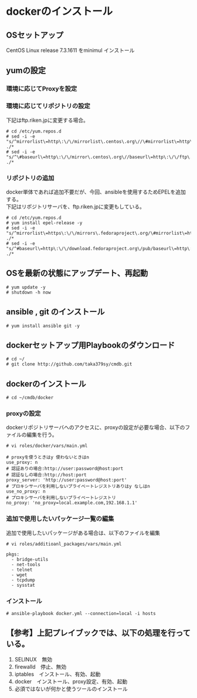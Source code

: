 # dockerのインストール  

## OSセットアップ  
CentOS Linux release 7.3.1611 をminimul インストール  

## yumの設定  
### 環境に応じてProxyを設定
### 環境に応じてリポジトリの設定  
下記はftp.riken.jpに変更する場合。
```
# cd /etc/yum.repos.d
# sed -i -e "s/^mirrorlist\=http\:\/\/mirrorlist\.centos\.org\//\#mirrorlist\=http\:\/\/mirrorlist\.centos\.org\//g" ./*
# sed -i -e "s/^\#baseurl\=http\:\/\/mirror\.centos\.org\//baseurl\=http\:\/\/ftp\.riken\.jp\/Linux\//g" ./*
```
### リポジトリの追加  
docker単体であれば追加不要だが、今回、ansibleを使用するためEPELを追加する。  
下記はリポジトリサーバを、ftp.riken.jpに変更もしている。
```
# cd /etc/yum.repos.d
# yum install epel-release -y
# sed -i -e "s/^mirrorlist\=https\:\/\/mirrors\.fedoraproject\.org/\#mirrorlist\=https\:\/\/mirrors\.fedoraproject\.org/g" ./*
# sed -i -e "s/^#baseurl\=http\:\/\/download.fedoraproject.org\/pub/baseurl\=http\:\/\/ftp\.riken\.jp\/Linux\/fedora/g" ./*
```

## OSを最新の状態にアップデート、再起動
```
# yum update -y
# shutdown -h now
```

## ansible , git のインストール
```
# yum install ansible git -y
```

## dockerセットアップ用Playbookのダウンロード
```
# cd ~/
# git clone http://github.com/taka379sy/cmdb.git
```

## dockerのインストール
```
# cd ~/cmdb/docker
```
### proxyの設定
dockerリポジトリサーバへのアクセスに、proxyの設定が必要な場合、以下のファイルの編集を行う。
```
# vi roles/docker/vars/main.yml
```
```
# proxyを使うときはy 使わないときはn
use_proxy: n
# 認証ありの場合:http://user:password@host:port
# 認証なしの場合:http://host:port
proxy_server: 'http://user:password@host:port'
# プロキシサーバを利用しないプライベートレジストリありはy なしはn
use_no_proxy: n
# プロキシサーバを利用しないプライベートレジストリ
no_proxy: 'no_proxy=local.example.com,192.168.1.1'
```
### 追加で使用したいパッケージ一覧の編集
追加で使用したいパッケージがある場合は、以下のファイルを編集
```
# vi roles/additioanl_packages/vars/main.yml
```
```
pkgs:
  - bridge-utils
  - net-tools
  - telnet
  - wget
  - tcpdump
  - sysstat
```
### インストール
```
# ansible-playbook docker.yml --connection=local -i hosts
```
## 【参考】上記プレイブックでは、以下の処理を行っている。
1. SELINUX　無効  
2. firewalld　停止、無効  
3. iptables　インストール、有効、起動  
4. docker　インストール、proxy設定、有効、起動  
5. 必須ではないが何かと使うツールのインストール  
